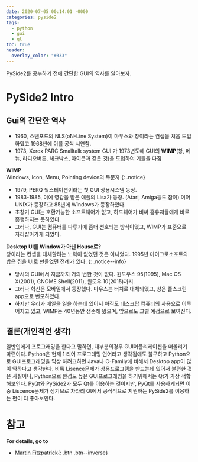 ```yaml
---
date: 2020-07-05 00:14:01 -0000
categories: pyside2
tags:
  - python
  - gui
  - qt
toc: true
header:
  overlay_color: "#333"
---
```

PySide2를 공부하기 전에 간단한 GUI의 역사를 알아보자. 

# PySide2 Intro
## Gui의 간단한 역사
* 1960, 스탠포드의 NLS(oN-Line System)이 마우스와 창이라는 컨셉을 처음 도입하였고 1968년에 이를 공식 시연함.
* 1973, Xerox PARC Smalltalk system GUI 가 1973년도에 GUI의 **WIMP**(창, 메뉴, 라디오버튼, 체크박스, 아이콘과 같은 것)을 도입하여 기틀을 다짐

**WIMP**  
Windows, Icon, Menu, Pointing device의 두문자
{: .notice}

* 1979, PERQ 웍스테이션이라는 첫 GUI 상용시스템 등장.
* 1983-1985, 이에 영감을 받은 애플의 Lisa가 등장. (Atari, Amiga등도 참여) 이어 UNIX가 등장하고 85년에 Windows가 등장하였다.
* 초창기 GUI는 호환가능한 소프트웨어가 없고, 하드웨어가 비싸 홈유저들에게 바로 흥행하지는 못하였다.
* 그러나, GUI는 컴퓨터를 다루기에 좀더 선호되는 방식이었고, WIMP가 표준으로 자리잡아가게 되었다.

**Desktop UI를 Window가 아닌 House로?**  
창이라는 컨셉을 대체할려는 노력이 없었던 것은 아니었다. 1995년 마이크로소포트의 밥은 집을 UI로 만들었던 전례가 있다.
{: .notice--info}

* 당시의 GUI에서 지금까지 거의 변한 것이 없다. 윈도우스 95(1995), Mac OS X(2001), GNOME Shell(2011), 윈도우 10(2015)까지.
* 그러나 혁신은 모바일에서 등장했다. 마우스는 터치로 대체되었고, 창은 풀스크린 app으로 변모하였다.
* 하지만 우리가 매일을 일을 하는데 있어서 아직도 데스크탑 컴퓨터의 사용으로 이루어지고 있고, WIMP는 40년동안 생존해 왔으며,
앞으로도 그럴 예정으로 보여진다.

## 결론(개인적인 생각)
일반인에게 프로그래밍을 한다고 말하면, 대부분의경우 GUI어플리케이션을 떠올리기 마련이다.
Python은 현재 1 티어 프로그래밍 언어라고 생각됨에도 불구하고 Python으로 GUI프로그래밍을 막상 하려고하면
Java나 C-Family에 비해서 Desktop app이 많이 약하다고 생각한다.
비록 Lisence문제가 상용프로그램을 만드는데 있어서 불편한 것은 사실이나, 
Python으로 완성도 높은 GUI프로그래밍을 하기위해서는 Qt가 가장 적합해보인다.
PyQt와 PySide2가 모두 Qt를 이용하는 것이지만,
PyQt를 사용하게되면 이중 Liscence문제가 생기므로
차라리 Qt에서 공식적으로 지원하는 PySide2를 이용하는 편이 더 좋아보인다.

# 참고
**For details, go to**
* [Martin Fitzpatrick](www.learnpyqt.com){: .btn .btn--inverse}
